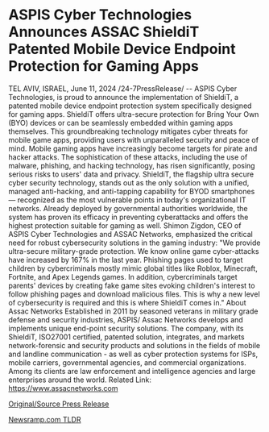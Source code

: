 # ASPIS Cyber Technologies Announces ASSAC ShieldiT Patented Mobile Device Endpoint Protection for Gaming Apps

TEL AVIV, ISRAEL, June 11, 2024 /24-7PressRelease/ -- ASPIS Cyber Technologies, is proud to announce the implementation of ShieldiT, a patented mobile device endpoint protection system specifically designed for gaming apps. ShieldiT offers ultra-secure protection for Bring Your Own (BYO) devices or can be seamlessly embedded within gaming apps themselves. This groundbreaking technology mitigates cyber threats for mobile game apps, providing users with unparalleled security and peace of mind.  Mobile gaming apps have increasingly become targets for pirate and hacker attacks. The sophistication of these attacks, including the use of malware, phishing, and hacking technology, has risen significantly, posing serious risks to users' data and privacy.  ShieldiT, the flagship ultra secure cyber security technology, stands out as the only solution with a unified, managed anti-hacking, and anti-tapping capability for BYOD smartphones — recognized as the most vulnerable points in today's organizational IT networks. Already deployed by governmental authorities worldwide, the system has proven its efficacy in preventing cyberattacks and offers the highest protection suitable for gaming as well.  Shimon Zigdon, CEO of ASPIS Cyber Technologies and ASSAC Networks, emphasized the critical need for robust cybersecurity solutions in the gaming industry: "We provide ultra-secure military-grade protection. We know online game cyber-attacks have increased by 167% in the last year. Phishing pages used to target children by cybercriminals mostly mimic global titles like Roblox, Minecraft, Fortnite, and Apex Legends games. In addition, cybercriminals target parents' devices by creating fake game sites evoking children's interest to follow phishing pages and download malicious files. This is why a new level of cybersecurity is required and this is where ShieldiT comes in."  About Assac Networks Established in 2011 by seasoned veterans in military grade defense and security industries, ASPIS/ Assac Networks develops and implements unique end-point security solutions.  The company, with its ShieldiT, ISO27001 certified, patented solution, integrates, and markets network-forensic and security products and solutions in the fields of mobile and landline communication - as well as cyber protection systems for ISPs, mobile carriers, governmental agencies, and commercial organizations. Among its clients are law enforcement and intelligence agencies and large enterprises around the world.  Related Link: https://www.assacnetworks.com 

[Original/Source Press Release](https://www.24-7pressrelease.com/press-release/511573/aspis-cyber-technologies-announces-assac-shieldit-patented-mobile-device-endpoint-protection-for-gaming-apps) 

[Newsramp.com TLDR](https://newsramp.com/None) 